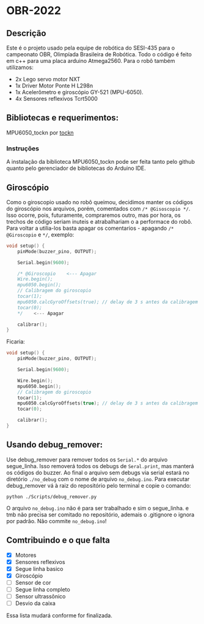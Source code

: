 # OBR-2022

## Descrição
Este é o projeto usado pela equipe de robótica do SESI-435 para o campeonato OBR, Olimpíada Brasileira de Robótica. Todo o código é feito em c++ para uma placa arduino Atmega2560. Para o robô também utilizamos:
 * 2x Lego servo motor NXT
 * 1x Driver Motor Ponte H L298n
 * 1x Acelerômetro e giroscópio GY-521 (MPU-6050).
 * 4x Sensores reflexivos Tcrt5000

## Bibliotecas e requerimentos:
MPU6050_tockn por [tockn](https://github.com/tockn)

### Instruções
A instalação da biblioteca MPU6050_tockn pode ser feita tanto pelo github quanto pelo gerenciador de bibliotecas do Arduino IDE.

## Giroscópio
Como o giroscopio usado no robô queimou, decidimos manter os códigos do giroscópio nos arquivos, porém, comentados com `/* @Gisoscopio */`. Isso ocorre, pois, futuramente, compraremos outro, mas por hora, os trechos de código seriam inuteis e atrabalhariam o a performace do robô. Para voltar a utilia-los basta apagar os comentarios - apagando `/* @Giroscopio` e `*/`, exemplo:

```C++
void setup() {
    pinMode(buzzer_pino, OUTPUT);

    Serial.begin(9600);

    /* @Giroscopio    <--- Apagar
    Wire.begin();
    mpu6050.begin();
    // Calibragem do giroscopio
    tocar(1);
    mpu6050.calcGyroOffsets(true); // delay de 3 s antes da calibragem e 3 s depois
    tocar(0);
    */    <--- Apagar 

    calibrar();
}
```

Ficaria:

```C++
void setup() {
    pinMode(buzzer_pino, OUTPUT);

    Serial.begin(9600);

    Wire.begin();
    mpu6050.begin();
    // Calibragem do giroscopio
    tocar(1);
    mpu6050.calcGyroOffsets(true); // delay de 3 s antes da calibragem e 3 s depois
    tocar(0);

    calibrar();
}
```

## Usando debug_remover:
Use debug_remover para remover todos os `Serial.*` do arquivo segue_linha. 
Isso removerá todos os debugs de `Seral.print`, mas manterá os códigos do buzzer.
Ao final o arquivo sem debugs via serial estará no diretório `./no_debug` com o 
nome de arquivo `no_debug.ino`.
Para executar debug_remover vá à raiz do repositório pelo terminal e copie o comando:

```
python ./Scripts/debug_remover.py
```

O arquivo `no_debug.ino` não é para ser trabalhado e sim o segue_linha. e tmb não precisa
ser comitado no repositório, ademais o .gitignore o ignora por padrão. Não commite `no_debug.ino`!


## Comtribuindo e o que falta
- [x] Motores
- [x] Sensores reflexivos
- [x] Segue linha basico
- [x] Giroscópio
- [ ] Sensor de cor
- [ ] Segue linha completo
- [ ] Sensor ultrassônico
- [ ] Desvio da caixa

Essa lista mudará conforme for finalizada.
